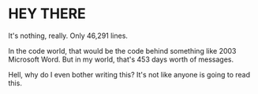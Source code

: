 # HEY THERE
It's nothing, really.  Only 46,291 lines. 

In the code world, that would be the code behind something like 2003 Microsoft Word. But in my world, that's 453 days worth of messages.


Hell, why do I even bother writing this? It's not like anyone is going to read this. 